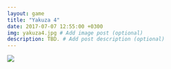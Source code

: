 ```yaml
---
layout: game
title: "Yakuza 4"
date: 2017-07-07 12:55:00 +0300
img: yakuza4.jpg # Add image post (optional)
description: TBD. # Add post description (optional)
---
```

<img src="https://78.media.tumblr.com/6dfcbf9e05d57e3d0e9bb232b30004fa/tumblr_pf27n0jnCn1w050vko1_1280.png" class="center-img">
